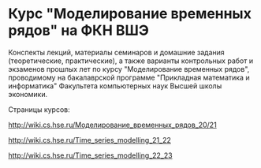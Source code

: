 # Курс "Моделирование временных рядов" на ФКН ВШЭ

Конспекты лекций, материалы семинаров и домашние задания (теоретические, практические), а также варианты контрольных работ и экзаменов прошлых лет по курсу "Моделирование временных рядов", проводимому на бакалаврской программе "Прикладная математика и информатика" Факультета компьютерных наук Высшей школы экономики.

Страницы курсов:

http://wiki.cs.hse.ru/Моделирование_временных_рядов_20/21

http://wiki.cs.hse.ru/Time_series_modelling_21_22

http://wiki.cs.hse.ru/Time_series_modelling_22_23
